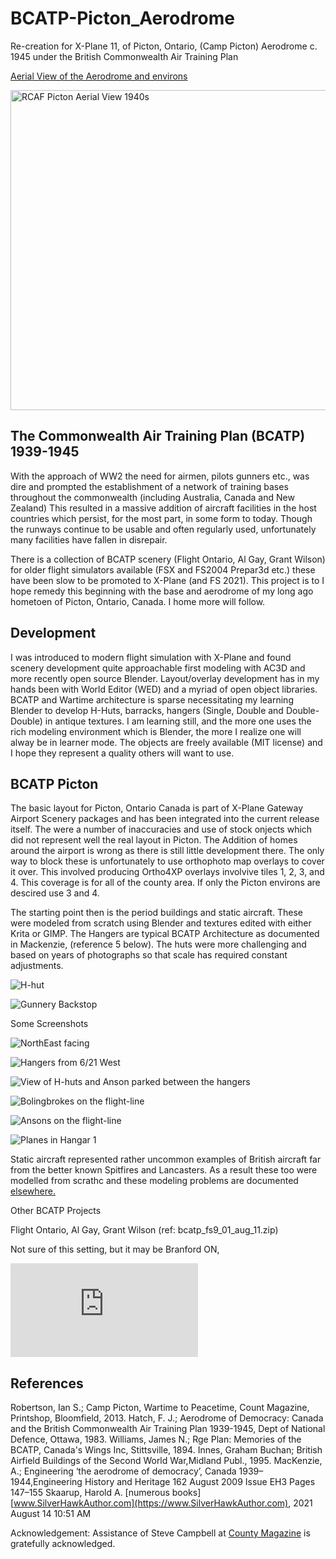 # BCATP-Picton_Aerodrome

Re-creation for X-Plane 11, of Picton, Ontario, (Camp Picton) Aerodrome c. 1945 under the British Commonwealth Air Training Plan
 
[Aerial View of the Aerodrome and environs](https://en.wikipedia.org/wiki/CFB_Picton)
 
<a title="unknown.   Canada.   Department of National Defence., Public domain, via Wikimedia Commons" href="https://commons.wikimedia.org/wiki/File:RCAF_Picton_Aerial_View_1940s.jpg"><img width="512" alt="RCAF Picton Aerial View 1940s" src="https://upload.wikimedia.org/wikipedia/commons/thumb/8/88/RCAF_Picton_Aerial_View_1940s.jpg/512px-RCAF_Picton_Aerial_View_1940s.jpg"></a>

## The Commonwealth Air Training Plan (BCATP) 1939-1945

With the approach of WW2 the need for airmen, pilots gunners etc., was dire and prompted the establishment of a network of training bases throughout the commonwealth (including Australia, Canada and New Zealand) This resulted in a massive addition of aircraft facilities in the host countries which persist, for the most part, in some form to today. Though the runways continue to be usable and often regularly used, unfortunately many facilities have fallen in disrepair.

There is a collection of BCATP scenery (Flight Ontario, Al Gay, Grant Wilson) for older flight simulators available (FSX and FS2004 Prepar3d etc.) these have been slow to be promoted to X-Plane (and FS 2021).  This project is to I hope remedy this beginning with the base and aerodrome of my long ago hometoen of Picton, Ontario, Canada. I home more will follow.

## Development

I was introduced to modern flight simulation with X-Plane and found scenery development quite approachable first modeling with AC3D and more recently open source Blender. Layout/overlay development has in my hands been with World Editor (WED) and a myriad of open object libraries. BCATP and Wartime architecture is sparse necessitating my learning Blender to develop H-Huts, barracks, hangers (Single, Double and Double-Double) in antique textures. I am learning still, and the more one uses the rich modeling environment which is Blender, the more I realize one will alway be in learner mode. The objects are freely available (MIT license) and I hope they represent a quality others will want to use.

## BCATP Picton

The basic layout for Picton, Ontario Canada is part of X-Plane Gateway Airport Scenery packages and has been integrated into the current release itself. The were a number of inaccuracies and use of stock onjects which did not represent well the real layout in Picton. The Addition of homes around the airport is wrong as there is still little development there. The only way to block these is unfortunately to use orthophoto map overlays to cover it over. This involved producing Ortho4XP overlays involvive tiles 1, 2, 3, and 4. This coverage is for all of the county area. If only the Picton environs are descired use 3 and 4.

The starting point then is the period buildings and static aircraft. These were modeled from scratch using Blender and textures edited with either Krita or GIMP. The Hangers are typical BCATP Architecture as documented in Mackenzie, (reference 5 below). The huts were more challenging and based on years of photographs so that scale has required constant adjustments.


![H-hut](https://www.visitpec.ca/wp-content/uploads/2018/05/Loch-Sloy11-300x225.jpg)

![Gunnery Backstop](https://upload.wikimedia.org/wikipedia/commons/e/ef/RCAF_Station_Picton_Gunnery_Backstop.JPG)

Some Screenshots

![NorthEast facing](https://github.com/medmatix/BCATP-Picton_Aerodrome/blob/main/images/VSL%20C-47%20-%202021-08-04%2012.14.49.png)

![Hangers from 6/21 West](https://github.com/medmatix/BCATP-Picton_Aerodrome/blob/main/images/VSL%20C-47%20-%202021-08-04%2012.16.55.png)

![View of H-huts and Anson parked between the hangers](https://github.com/medmatix/BCATP-Picton_Aerodrome/blob/gh-pages/AnsonBetweenHangars.png)

![Bolingbrokes on the flight-line](https://github.com/medmatix/BCATP-Picton_Aerodrome/blob/main/images/VSL%20C-47%20-%202021-08-04%2012.19.12.png)

![Ansons on the flight-line](https://github.com/medmatix/BCATP-Picton_Aerodrome/blob/gh-pages/AnsonFlight-line.png)

![Planes in Hangar 1](https://github.com/medmatix/BCATP-Picton_Aerodrome/blob/gh-pages/Hangar1wAnson%26Bolingbroke.png)

Static aircraft represented rather uncommon examples of British aircraft far from the better known Spitfires and Lancasters. As a result these too were modelled from scrathc and these modeling problems are documented [elsewhere.](https://github.com/medmatix/Aircraft3D_Modeling)

Other BCATP Projects

Flight Ontario, Al Gay, Grant Wilson (ref: bcatp_fs9_01_aug_11.zip)

Not sure of this setting, but it may be Branford ON,

![bcatp_fs9_01_aug_11.zip](https://library.avsim.net/sendfile.php?Location=AVSIM&Proto=file&ImageID=289560)

## References

Robertson, Ian S.; Camp Picton, Wartime to Peacetime, Count Magazine, Printshop, Bloomfield, 2013.
Hatch, F. J.; Aerodrome of Democracy: Canada and the British Commonwealth Air Training Plan 1939-1945, Dept of National Defence, Ottawa, 1983.
Williams, James N.; Rge Plan: Memories of the BCATP, Canada's Wings Inc, Stittsville, 1894.
Innes, Graham Buchan; British Airfield Buildings of the Second World War,Midland Publ., 1995.
MacKenzie, A.; Engineering ‘the aerodrome of democracy’, Canada 1939–1944,Engineering History and Heritage 162 August 2009 Issue EH3 Pages 147–155
Skaarup, Harold A. [numerous books]   [www.SilverHawkAuthor.com](https://www.SilverHawkAuthor.com), 2021 August 14 10:51 AM

Acknowledgement: Assistance of Steve Campbell at [County Magazine](https://www.countymagazine.ca/) is gratefully acknowledged.



